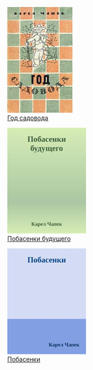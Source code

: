 ![](Год%20садовода.jpg)  
[Год садовода](Год%20садовода)

![](Побасенки%20будущего.jpg)  
[Побасенки будущего](Побасенки%20будущего)

![](Побасенки.jpg)  
[Побасенки](Побасенки)
